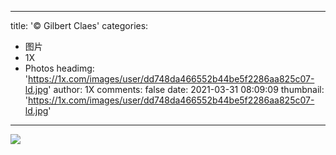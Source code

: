 
---
title: '© Gilbert Claes'
categories: 
 - 图片
 - 1X
 - Photos
headimg: 'https://1x.com/images/user/dd748da466552b44be5f2286aa825c07-ld.jpg'
author: 1X
comments: false
date: 2021-03-31 08:09:09
thumbnail: 'https://1x.com/images/user/dd748da466552b44be5f2286aa825c07-ld.jpg'
---

<div>   
<img src="https://1x.com/images/user/dd748da466552b44be5f2286aa825c07-ld.jpg" referrerpolicy="no-referrer">  
</div>
            